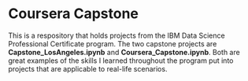 # Coursera Capstone
This is a respository that holds projects from the IBM Data Science Professional Certificate program.
The two capstone projects are **Capstone_LosAngeles.ipynb** and **Coursera_Capstone.ipynb**. Both are great examples of the skills I learned throughout the program put into projects that are applicable to real-life scenarios.

